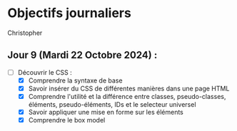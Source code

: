# Objectifs journaliers

Christopher

## Jour 9 (Mardi 22 Octobre 2024) :

- [ ] Découvrir le CSS :
  - [X] Comprendre la syntaxe de base
  - [X] Savoir insérer du CSS de différentes manières dans une page HTML
  - [X] Comprendre l'utilité et la différence entre classes, pseudo-classes, éléments, pseudo-éléments, IDs et le selecteur universel
  - [X] Savoir appliquer une mise en forme sur les éléments
  - [X] Comprendre le box model
